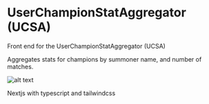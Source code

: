 # UserChampionStatAggregator (UCSA)

Front end for the UserChampionStatAggregator (UCSA)

Aggregates stats for champions by summoner name, and number of matches.

![alt text](https://github.com/JosephComputerScience/USCA-UI/blob/master/readmerssnextjs.png/?raw=true)

Nextjs with typescript and tailwindcss
